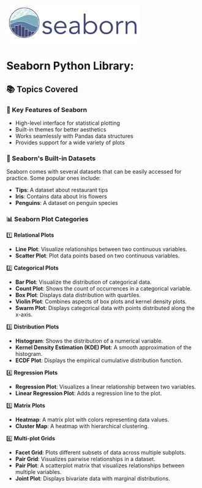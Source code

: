 <img src="seaborn_logo.svg" alt="NumPy Logo" style="width:350px; height:100px;">
<h1>Seaborn Python Library:</h1>



## 📚 Topics Covered

### 📝 Key Features of Seaborn
- High-level interface for statistical plotting
- Built-in themes for better aesthetics
- Works seamlessly with Pandas data structures
- Provides support for a wide variety of plots

### 📑 Seaborn's Built-in Datasets
Seaborn comes with several datasets that can be easily accessed for practice. Some popular ones include:
- **Tips**: A dataset about restaurant tips
- **Iris**: Contains data about Iris flowers
- **Penguins**: A dataset on penguin species

### 📊 Seaborn Plot Categories

1️⃣ **Relational Plots**  
   - **Line Plot**: Visualize relationships between two continuous variables.  
   - **Scatter Plot**: Plot data points based on two continuous variables.

2️⃣ **Categorical Plots**  
   - **Bar Plot**: Visualize the distribution of categorical data.  
   - **Count Plot**: Shows the count of occurrences in a categorical variable.  
   - **Box Plot**: Displays data distribution with quartiles.  
   - **Violin Plot**: Combines aspects of box plots and kernel density plots.  
   - **Swarm Plot**: Displays categorical data with points distributed along the x-axis.

3️⃣ **Distribution Plots**  
   - **Histogram**: Shows the distribution of a numerical variable.  
   - **Kernel Density Estimation (KDE) Plot**: A smooth approximation of the histogram.  
   - **ECDF Plot**: Displays the empirical cumulative distribution function.

4️⃣ **Regression Plots**  
   - **Regression Plot**: Visualizes a linear relationship between two variables.  
   - **Linear Regression Plot**: Adds a regression line to the plot.

5️⃣ **Matrix Plots**  
   - **Heatmap**: A matrix plot with colors representing data values.  
   - **Cluster Map**: A heatmap with hierarchical clustering.

6️⃣ **Multi-plot Grids**  
   - **Facet Grid**: Plots different subsets of data across multiple subplots.  
   - **Pair Grid**: Visualizes pairwise relationships in a dataset.  
   - **Pair Plot**: A scatterplot matrix that visualizes relationships between multiple variables.  
   - **Joint Plot**: Displays bivariate data with marginal distributions.
